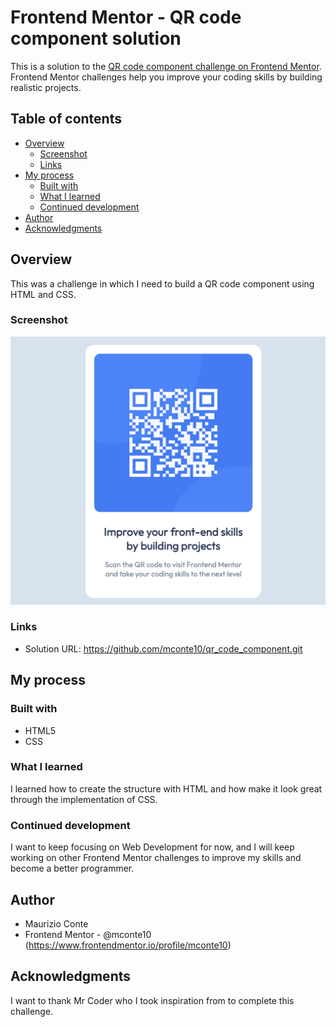 # Frontend Mentor - QR code component solution

This is a solution to the [QR code component challenge on Frontend Mentor](https://www.frontendmentor.io/challenges/qr-code-component-iux_sIO_H). Frontend Mentor challenges help you improve your coding skills by building realistic projects. 

## Table of contents

- [Overview](#overview)
  - [Screenshot](#screenshot)
  - [Links](#links)
- [My process](#my-process)
  - [Built with](#built-with)
  - [What I learned](#what-i-learned)
  - [Continued development](#continued-development)
- [Author](#author)
- [Acknowledgments](#acknowledgments)

## Overview
This was a challenge in which I need to build a QR code component using HTML and CSS.

### Screenshot

![](./qr-code-screenshot.png)

### Links

- Solution URL: https://github.com/mconte10/qr_code_component.git

## My process

### Built with

- HTML5
- CSS

### What I learned

I learned how to create the structure with HTML and how make it look great through the implementation of CSS.

### Continued development

I want to keep focusing on Web Development for now, and I will keep working on other Frontend Mentor challenges to improve my skills and become a better programmer.

## Author

- Maurizio Conte
- Frontend Mentor - @mconte10 (https://www.frontendmentor.io/profile/mconte10)

## Acknowledgments

I want to thank Mr Coder who I took inspiration from to complete this challenge.
